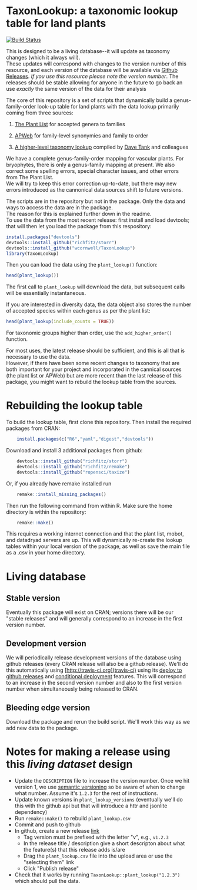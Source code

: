 # TaxonLookup: a taxonomic lookup table for land plants

[![Build Status](https://travis-ci.org/wcornwell/TaxonLookup.png?branch=master)](https://travis-ci.org/wcornwell/TaxonLookup)

This is designed to be a living database--it will update as taxonomy changes (which it always will).  
These updates will correspond with changes to the version number of this resource, and each version
of the database will be available via [Github Releases](https://github.com/blog/1547-release-your-software). 
*If you use this resource please note the version number*.  The releases should be stable 
allowing for anyone in the future to go back an use *exactly* the same version of the data for their analysis
 
The core of this repository is a set of scripts that dynamically build a genus-family-order look-up table for land plants with the data lookup primarily coming from three sources: 

1. [The Plant List](http://www.theplantlist.org/) for accepted genera to families

2. [APWeb](http://www.mobot.org/MOBOT/research/APweb/) for family-level synonymies and family to order

3. [A higher-level taxonomy lookup](http://datadryad.org/resource/doi:10.5061/dryad.63q27.2/1.1) compiled by [Dave Tank](http://phylodiversity.net/dtank/Tank_Lab/Tank_Lab.html) and colleagues

We have a complete genus-family-order mapping for vascular plants. For bryophytes, there is only a genus-family mapping at present. 
We also correct some spelling errors, special character issues, and other errors from The Plant List.  
We will try to keep this error correction up-to-date, but there may new errors introduced as the cannonical data sources shift to future versions.  

The scripts are in the repository but not in the package.  Only the data and ways to access the data are in the package.  
The reason for this is explained further down in the readme.  
To use the data from the most recent release: first install and load devtools; 
that will then let you load the package from this respository:

```r
install.packages("devtools")
devtools::install_github("richfitz/storr")
devtools::install_github("wcornwell/TaxonLookup")
library(TaxonLookup)
```

Then you can load the data using the `plant_lookup()` function:

```r
head(plant_lookup())
```

The first call to `plant_lookup` will download the data, but subsequent calls will be essentially instantaneous.

If you are interested in diversity data, the data object also stores the number of accepted species within each genus as per the plant list:

```r
head(plant_lookup(include_counts = TRUE))
```

For taxonomic groups higher than order, use the `add_higher_order()` function.  

For most uses, the latest release should be sufficient, and this is all that is necessary to use the data.  
However, if there have been some recent changes to taxonomy  that are both important for your project and incorporated in the cannical sources (the plant list or APWeb) but are more recent than the last release of this package, you might want to rebuild the lookup table from the sources. 

# Rebuilding the lookup table

To build the lookup table, first clone this repository.  Then install the required packages from CRAN:

```r
	install.packages(c("R6","yaml","digest","devtools"))
```

Download and install 3 additional packages from github:    

```r
	devtools::install_github("richfitz/storr")
	devtools::install_github("richfitz/remake")
	devtools::install_github("ropensci/taxize")
```

Or, if you already have remake installed run

```r
    remake::install_missing_packages()
```

Then run the following command from within R.  Make sure the home directory is within the repository:

```r
	remake::make()
```	

This requires a working internet connection and that the plant list, mobot, and datadryad servers are up.  This will dynamically re-create the lookup tables within your local version of the package, as well as save the main file as a .csv in your home directory.

# Living database

## Stable version

Eventually this package will exist on CRAN; versions there will be our "stable releases" and will generally correspond to an increase in the first version number.

## Development version

We will periodically release development versions of the database using github releases (every CRAN release will also be a github release).  We'll do this automatically using [http://travis-ci.org](travis-ci) using its [deploy to github releases](http://docs.travis-ci.com/user/deployment/releases/) and [conditional deployment](http://docs.travis-ci.com/user/deployment/#Conditional-Releases-with-on%3A) features.  This will correspond to an increase in the second version number and also to the first version number when simultaneously being released to CRAN.

## Bleeding edge version

Download the package and rerun the build script.  We'll work this way as we add new data to the package.

# Notes for making a release using this *living dataset* design

* Update the `DESCRIPTION` file to increase the version number.  Once we hit version 1, we use [semantic versioning](http://semver.org/) so be aware of when to change what number.  Assume it's `1.2.3` for the rest of instructions.
* Update known versions in `plant_lookup_versions` (eventually we'll do this with the github api but that will introduce a httr and jsonlite dependency)
* Run `remake::make()` to rebuild `plant_lookup.csv`
* Commit and push to github
* In github, create a new release [link](https://github.com/wcornwell/TaxonLookup/releases/new)
  - Tag version must be prefixed with the letter "v", e.g., `v1.2.3`
  - In the release title / description give a short descripton about what the feature(s) that this release adds is/are
  - Drag the `plant_lookup.csv` file into the upload area or use the "selecting them" link
  - Click "Publish release"
* Check that it works by running `TaxonLookup::plant_lookup("1.2.3")` which should pull the data.
